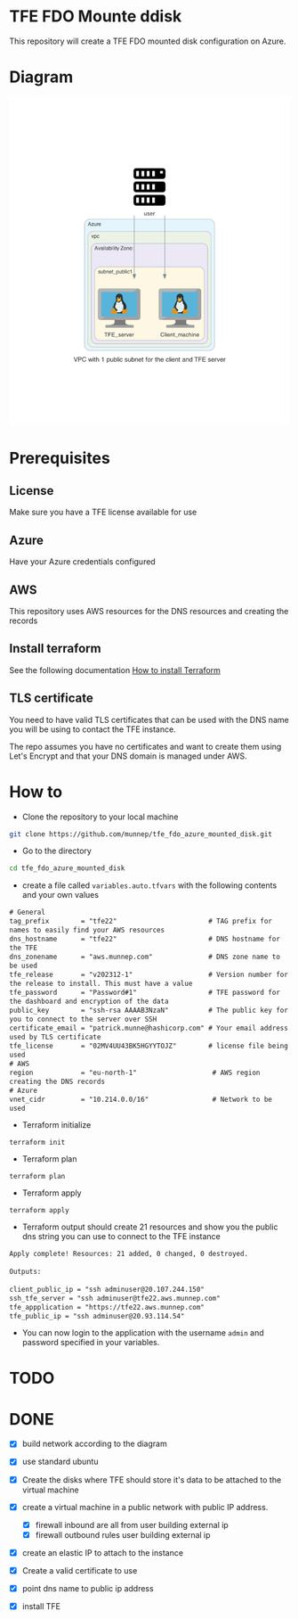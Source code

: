 # TFE FDO Mounte ddisk

This repository will create a TFE FDO mounted disk configuration on Azure. 

# Diagram

![](diagram/diagram_tfe_fdo_azure_mounted_disk.png)  

# Prerequisites

## License
Make sure you have a TFE license available for use

## Azure

Have your Azure credentials configured

## AWS

This repository uses AWS resources for the DNS resources and creating the records

## Install terraform  
See the following documentation [How to install Terraform](https://learn.hashicorp.com/tutorials/terraform/install-cli)

## TLS certificate
You need to have valid TLS certificates that can be used with the DNS name you will be using to contact the TFE instance.  
  
The repo assumes you have no certificates and want to create them using Let's Encrypt and that your DNS domain is managed under AWS. 

# How to

- Clone the repository to your local machine
```sh
git clone https://github.com/munnep/tfe_fdo_azure_mounted_disk.git
```
- Go to the directory  
```sh
cd tfe_fdo_azure_mounted_disk
```
- create a file called `variables.auto.tfvars` with the following contents and your own values
```
# General
tag_prefix        = "tfe22"                       # TAG prefix for names to easily find your AWS resources
dns_hostname      = "tfe22"                       # DNS hostname for the TFE
dns_zonename      = "aws.munnep.com"              # DNS zone name to be used
tfe_release       = "v202312-1"                   # Version number for the release to install. This must have a value
tfe_password      = "Password#1"                  # TFE password for the dashboard and encryption of the data
public_key        = "ssh-rsa AAAAB3NzaN"          # The public key for you to connect to the server over SSH
certificate_email = "patrick.munne@hashicorp.com" # Your email address used by TLS certificate 
tfe_license       = "02MV4UU43BK5HGYYTOJZ"        # license file being used
# AWS
region            = "eu-north-1"                   # AWS region creating the DNS records
# Azure
vnet_cidr         = "10.214.0.0/16"                # Network to be used
```
- Terraform initialize
```
terraform init
```
- Terraform plan
```
terraform plan
```
- Terraform apply
```
terraform apply
```
- Terraform output should create 21 resources and show you the public dns string you can use to connect to the TFE instance
```
Apply complete! Resources: 21 added, 0 changed, 0 destroyed.

Outputs:

client_public_ip = "ssh adminuser@20.107.244.150"
ssh_tfe_server = "ssh adminuser@tfe22.aws.munnep.com"
tfe_appplication = "https://tfe22.aws.munnep.com"
tfe_public_ip = "ssh adminuser@20.93.114.54"
```
- You can now login to the application with the username `admin` and password specified in your variables.

# TODO

# DONE
- [x] build network according to the diagram
- [x] use standard ubuntu 
- [x] Create the disks where TFE should store it's data to be attached to the virtual machine
- [x] create a virtual machine in a public network with public IP address.
    - [x] firewall inbound are all from user building external ip
    - [x] firewall outbound rules
          user building external ip
- [x] create an elastic IP to attach to the instance
- [x] Create a valid certificate to use 
- [x] point dns name to public ip address
- [x] install TFE




